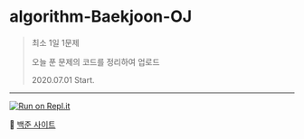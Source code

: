 # algorithm-Baekjoon-OJ

>최소 1일 1문제
>
>오늘 푼 문제의 코드를 정리하여 업로드
>
>2020.07.01 Start.

----------------------------------------------------------------------------------------------------------------------

[![Run on Repl.it](https://repl.it/badge/github/duqrldudgns/algorithm-Baekjoon-OJ)](https://repl.it/github/duqrldudgns/algorithm-Baekjoon-OJ)

:bread: [백준 사이트](https://acmicpc.net)
 
